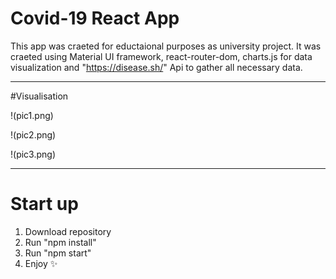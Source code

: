 # Covid-19 React App

This app was craeted for eductaional purposes as university project.
It was craeted using Material UI framework, react-router-dom, 
charts.js for data visualization and "https://disease.sh/" Api
to gather all necessary data.

***

#Visualisation

!(pic1.png)

!(pic2.png)

!(pic3.png)

***

# Start up 
1. Download repository
2. Run "npm install"
3. Run "npm start"
4. Enjoy :sparkles:  
